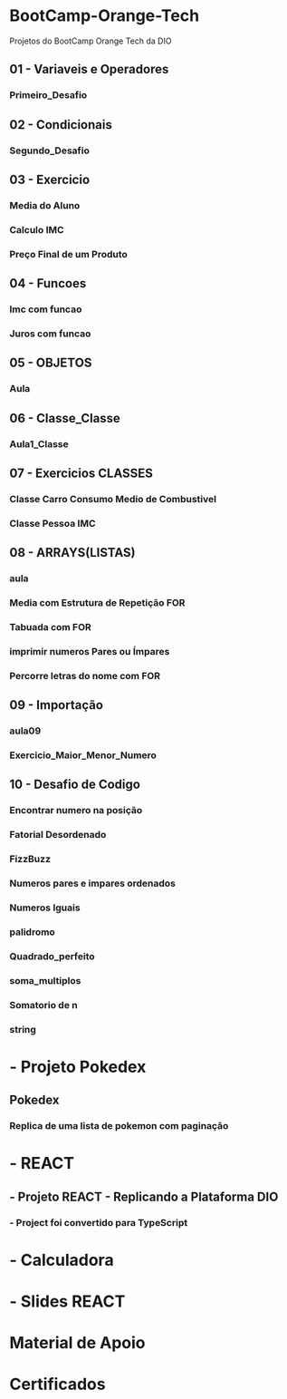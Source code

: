 # BootCamp-Orange-Tech
Projetos do BootCamp Orange Tech da DIO

## 01 - Variaveis e Operadores
 ###  Primeiro_Desafio

## 02 - Condicionais
 ###  Segundo_Desafio

## 03 - Exercicio
 ###  Media do Aluno 
 ###  Calculo IMC
 ###  Preço Final de um Produto

## 04 - Funcoes
 ### Imc com funcao 
 ### Juros com funcao

## 05 - OBJETOS
 ### Aula 

## 06 - Classe_Classe
 ### Aula1_Classe

## 07 - Exercicios CLASSES
 ### Classe Carro Consumo Medio de Combustivel
 ### Classe Pessoa IMC 

## 08 - ARRAYS(LISTAS)
 ### aula
 ### Media com Estrutura de Repetição FOR
 ### Tabuada com FOR
 ### imprimir numeros Pares ou Ímpares 
 ### Percorre letras do nome com FOR

## 09 - Importação 
 ### aula09
 ### Exercicio_Maior_Menor_Numero

## 10 - Desafio de Codigo
 ### Encontrar numero na posição
 ### Fatorial Desordenado
 ### FizzBuzz
 ### Numeros pares e impares ordenados
 ### Numeros Iguais 
 ### palidromo
 ### Quadrado_perfeito
 ### soma_multiplos
 ### Somatorio de n
 ### string 

# - Projeto Pokedex
 ## Pokedex
  ### Replica de uma lista de pokemon com paginação 

# - REACT
 ## - Projeto REACT - Replicando a Plataforma DIO
 ### - Project foi convertido para TypeScript 

# - Calculadora

 

# - Slides REACT

# Material de Apoio

# Certificados

 
